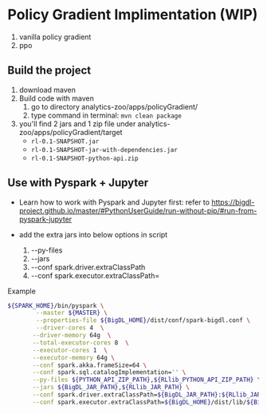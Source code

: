 # Policy Gradient Implimentation (WIP)

1. vanilla policy gradient
1. ppo


## Build the project

1. download maven
1. Build code with maven
   1. go to directory analytics-zoo/apps/policyGradient/
   1. type command in terminal: ```mvn clean package```
1. you'll find 2 jars and 1 zip file under analytics-zoo/apps/policyGradient/target
   * ```rl-0.1-SNAPSHOT.jar```
   * ```rl-0.1-SNAPSHOT-jar-with-dependencies.jar```
   * ```rl-0.1-SNAPSHOT-python-api.zip```


## Use with Pyspark + Jupyter

* Learn how to work with Pyspark and Jupyter first: refer to https://bigdl-project.github.io/master/#PythonUserGuide/run-without-pip/#run-from-pyspark-jupyter

* add the extra jars into below options in script  
   1. --py-files
   1. --jars
   1. --conf spark.driver.extraClassPath
   1. --conf spark.executor.extraClassPath=

Example
```bash
${SPARK_HOME}/bin/pyspark \
        --master ${MASTER} \
        --properties-file ${BigDL_HOME}/dist/conf/spark-bigdl.conf \
        --driver-cores 4  \
       --driver-memory 64g  \
       --total-executor-cores 8  \
       --executor-cores 1  \
       --executor-memory 64g \
       --conf spark.akka.frameSize=64 \
       --conf spark.sql.catalogImplementation='' \
       --py-files ${PYTHON_API_ZIP_PATH},${RLlib_PYTHON_API_ZIP_PATH} \
       --jars ${BigDL_JAR_PATH},${RLlib_JAR_PATH} \
       --conf spark.driver.extraClassPath=${BigDL_JAR_PATH}:${RLlib_JAR_PATH} \
       --conf spark.executor.extraClassPath=${BigDL_HOME}/dist/lib/${BigDL_lib}-jar-with-dependencies.jar:${RLlib_JAR_PATH}

```
 

